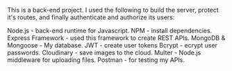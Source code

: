 This is a back-end project. I used the following to build the server, protect it's routes, and finally authenticate and authorize its users:

Node.js - back-end runtime for Javascript.
NPM - install dependencies.
Express Framework - used this framework to create REST APIs.
MongoDB & Mongoose - My database.
JWT - create user tokens
Bcrypt - ecrypt user passwords.
Cloudinary - save images to the cloud.
Multer - Node.js middleware for uploading files.
Postman - for testing my APIs.

